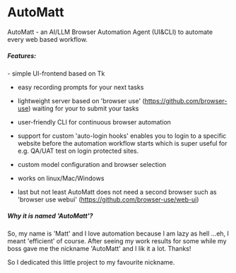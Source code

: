 # AutoMatt
AutoMatt - an AI/LLM Browser Automation Agent (UI&amp;CLI) to automate every web based workflow.  

<h5>Features:</h5>
- simple UI-frontend based on Tk

- easy recording prompts for your next tasks

- lightweight server based on 'browser use' (https://github.com/browser-use) waiting for your to submit your tasks

- user-friendly CLI for continuous browser automation

- support for custom 'auto-login hooks' enables you to login to a specific website before the automation workflow starts which is super useful for e.g. QA/UAT test on login protected sites.

- custom model configuration and browser selection

- works on linux/Mac/Windows

- last but not least AutoMatt does not need a second browser such as 'browser use webui' (https://github.com/browser-use/web-ui)

<h5>Why it is named 'AutoMatt'?</h5>
So, my name is 'Matt' and I love automation because I am lazy as hell ...eh, I meant 'efficient' of course.
After seeing my work results for some while my boss gave me the nickname 'AutoMatt' and I lik it a lot. Thanks!

So I dedicated this little project to my favourite nickname.


